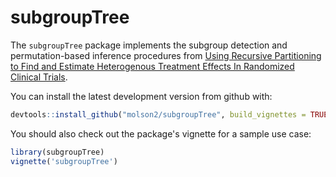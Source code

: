 subgroupTree
=========

The `subgroupTree` package implements the subgroup detection and permutation-based inference procedures from [Using Recursive Partitioning to Find and Estimate Heterogenous Treatment Effects In Randomized Clinical Trials](https://arxiv.org/abs/1807.04164).

You can install the latest development version from github with:

``` r
devtools::install_github("molson2/subgroupTree", build_vignettes = TRUE)
```

You should also check out the package's vignette for a sample use case:

``` r
library(subgroupTree)
vignette('subgroupTree')
```
